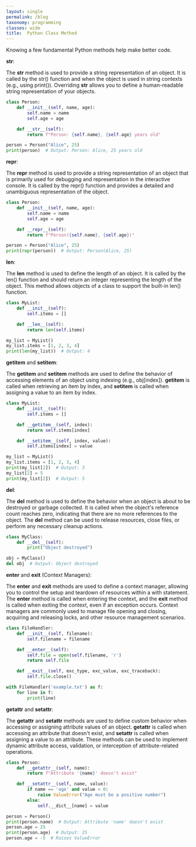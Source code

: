 ```yaml
---
layout: single
permalink: /blog
taxonomy: programming
classes: wide
title:  Python Class Method
---
```


Knowing a few fundamental Python methods help make better code.

__str__:

The __str__ method is used to provide a string representation of an object.
It is called by the str() function and when the object is used in string contexts (e.g., using print()).
Overriding __str__ allows you to define a human-readable string representation of your objects.

```python
class Person:
    def __init__(self, name, age):
        self.name = name
        self.age = age

    def __str__(self):
        return f"Person: {self.name}, {self.age} years old"

person = Person("Alice", 25)
print(person)  # Output: Person: Alice, 25 years old
```

__repr__:

The __repr__ method is used to provide a string representation of an object that is primarily used for debugging and representation in the interactive console.
It is called by the repr() function and provides a detailed and unambiguous representation of the object.

```python
class Person:
    def __init__(self, name, age):
        self.name = name
        self.age = age

    def __repr__(self):
        return f"Person({self.name}, {self.age})"

person = Person("Alice", 25)
print(repr(person))  # Output: Person(Alice, 25)
```

__len__:

The __len__ method is used to define the length of an object.
It is called by the len() function and should return an integer representing the length of the object.
This method allows objects of a class to support the built-in len() function.

```python
class MyList:
    def __init__(self):
        self.items = []

    def __len__(self):
        return len(self.items)

my_list = MyList()
my_list.items = [1, 2, 3, 4]
print(len(my_list))  # Output: 4
```

__getitem__ and __setitem__:

The __getitem__ and __setitem__ methods are used to define the behavior of accessing elements of an object using indexing (e.g., obj[index]).
__getitem__ is called when retrieving an item by index, and __setitem__ is called when assigning a value to an item by index.

```python
class MyList:
    def __init__(self):
        self.items = []

    def __getitem__(self, index):
        return self.items[index]

    def __setitem__(self, index, value):
        self.items[index] = value

my_list = MyList()
my_list.items = [1, 2, 3, 4]
print(my_list[2])  # Output: 3
my_list[2] = 5
print(my_list[2])  # Output: 5
```

__del__:

The __del__ method is used to define the behavior when an object is about to be destroyed or garbage collected.
It is called when the object's reference count reaches zero, indicating that there are no more references to the object.
The __del__ method can be used to release resources, close files, or perform any necessary cleanup actions.
```python
class MyClass:
    def __del__(self):
        print("Object destroyed")

obj = MyClass()
del obj  # Output: Object destroyed
```

__enter__ and __exit__ (Context Managers):

The __enter__ and __exit__ methods are used to define a context manager, allowing you to control the setup and teardown of resources within a with statement.
The __enter__ method is called when entering the context, and the __exit__ method is called when exiting the context, even if an exception occurs.
Context managers are commonly used to manage file opening and closing, acquiring and releasing locks, and other resource management scenarios.
```python
class FileHandler:
    def __init__(self, filename):
        self.filename = filename

    def __enter__(self):
        self.file = open(self.filename, 'r')
        return self.file

    def __exit__(self, exc_type, exc_value, exc_traceback):
        self.file.close()

with FileHandler('example.txt') as f:
    for line in f:
        print(line)
```

__getattr__ and __setattr__:

The __getattr__ and __setattr__ methods are used to define custom behavior when accessing or assigning attribute values of an object.
__getattr__ is called when accessing an attribute that doesn't exist, and __setattr__ is called when assigning a value to an attribute.
These methods can be used to implement dynamic attribute access, validation, or interception of attribute-related operations.
```python
class Person:
    def __getattr__(self, name):
        return f"Attribute '{name}' doesn't exist"

    def __setattr__(self, name, value):
        if name == 'age' and value < 0:
            raise ValueError("Age must be a positive number")
        else:
            self.__dict__[name] = value

person = Person()
print(person.name)  # Output: Attribute 'name' doesn't exist
person.age = 25
print(person.age)  # Output: 25
person.age = -5  # Raises ValueError
```